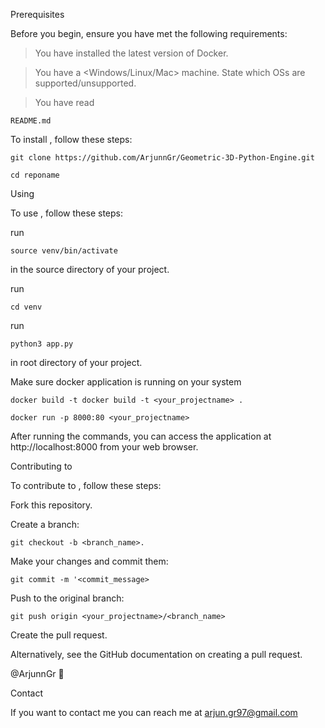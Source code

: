 Prerequisites

Before you begin, ensure you have met the following requirements:

> You have installed the latest version of Docker.

> You have a <Windows/Linux/Mac> machine. State which OSs are supported/unsupported.

> You have read 

```
README.md
```







To install <Geometric-3D-Python-Engine>, follow these steps:

```
git clone https://github.com/ArjunnGr/Geometric-3D-Python-Engine.git
```

```
cd reponame
```


Using <Geometric-3D-Python-Engine>

To use <Geometric-3D-Python-Engine>, follow these steps:

run 
```
source venv/bin/activate
```
in the source directory of your project.

run 
```
cd venv
``` 

run 
```
python3 app.py
```
in root directory of your project.




Make sure docker application is running on your system

```
docker build -t docker build -t <your_projectname> .
```

```
docker run -p 8000:80 <your_projectname>
```

After running the commands, you can access the application at http://localhost:8000 from your web browser.




Contributing to <Geometric-3D-Python-Engine>

To contribute to <Geometric-3D-Python-Engine>, follow these steps:

Fork this repository.

Create a branch: 
```
git checkout -b <branch_name>.
```

Make your changes and commit them: 
```
git commit -m '<commit_message>
```

Push to the original branch:
```
git push origin <your_projectname>/<branch_name>
```

Create the pull request.

Alternatively, see the GitHub documentation on creating a pull request.


@ArjunnGr 📖

Contact

If you want to contact me you can reach me at arjun.gr97@gmail.com


